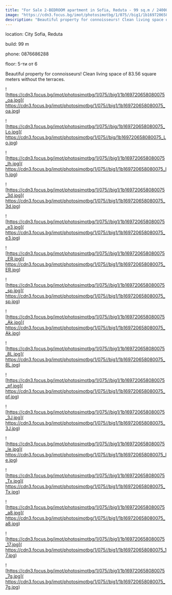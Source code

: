```yaml
---
title: "For Sale 2-BEDROOM apartment in Sofia, Reduta - 99 sq.m / 240000 EUR :: imot.bg ad"
image: "https://cdn3.focus.bg/imot/photosimotbg/1/075//big1/1b169720658080075_mx.jpg"
description: "Beautiful property for connoisseurs! Clean living space of 83.56 square meters without the terraces."
---
```


location: City Sofia, Reduta

build: 99 m

phone: 0876686288

floor: 5-ти от 6

Beautiful property for connoisseurs! Clean living space of 83.56 square meters without the terraces.


![https://cdn3.focus.bg/imot/photosimotbg/1/075//big1/1b169720658080075_oa.jpg]( https://cdn3.focus.bg/imot/photosimotbg/1/075//big1/1b169720658080075_oa.jpg)


![https://cdn3.focus.bg/imot/photosimotbg/1/075//big/1b169720658080075_Lo.jpg]( https://cdn3.focus.bg/imot/photosimotbg/1/075//big/1b169720658080075_Lo.jpg)


![https://cdn3.focus.bg/imot/photosimotbg/1/075//big1/1b169720658080075_lh.jpg]( https://cdn3.focus.bg/imot/photosimotbg/1/075//big1/1b169720658080075_lh.jpg)


![https://cdn3.focus.bg/imot/photosimotbg/1/075//big1/1b169720658080075_3d.jpg]( https://cdn3.focus.bg/imot/photosimotbg/1/075//big1/1b169720658080075_3d.jpg)


![https://cdn3.focus.bg/imot/photosimotbg/1/075//big1/1b169720658080075_e3.jpg]( https://cdn3.focus.bg/imot/photosimotbg/1/075//big1/1b169720658080075_e3.jpg)


![https://cdn3.focus.bg/imot/photosimotbg/1/075//big1/1b169720658080075_ER.jpg]( https://cdn3.focus.bg/imot/photosimotbg/1/075//big1/1b169720658080075_ER.jpg)


![https://cdn3.focus.bg/imot/photosimotbg/1/075//big1/1b169720658080075_sp.jpg]( https://cdn3.focus.bg/imot/photosimotbg/1/075//big1/1b169720658080075_sp.jpg)


![https://cdn3.focus.bg/imot/photosimotbg/1/075//big1/1b169720658080075_Ak.jpg]( https://cdn3.focus.bg/imot/photosimotbg/1/075//big1/1b169720658080075_Ak.jpg)


![https://cdn3.focus.bg/imot/photosimotbg/1/075//big1/1b169720658080075_8L.jpg]( https://cdn3.focus.bg/imot/photosimotbg/1/075//big1/1b169720658080075_8L.jpg)


![https://cdn3.focus.bg/imot/photosimotbg/1/075//big1/1b169720658080075_pf.jpg]( https://cdn3.focus.bg/imot/photosimotbg/1/075//big1/1b169720658080075_pf.jpg)


![https://cdn3.focus.bg/imot/photosimotbg/1/075//big1/1b169720658080075_3J.jpg]( https://cdn3.focus.bg/imot/photosimotbg/1/075//big1/1b169720658080075_3J.jpg)


![https://cdn3.focus.bg/imot/photosimotbg/1/075//big1/1b169720658080075_le.jpg]( https://cdn3.focus.bg/imot/photosimotbg/1/075//big1/1b169720658080075_le.jpg)


![https://cdn3.focus.bg/imot/photosimotbg/1/075//big1/1b169720658080075_Tx.jpg]( https://cdn3.focus.bg/imot/photosimotbg/1/075//big1/1b169720658080075_Tx.jpg)


![https://cdn3.focus.bg/imot/photosimotbg/1/075//big1/1b169720658080075_a8.jpg]( https://cdn3.focus.bg/imot/photosimotbg/1/075//big1/1b169720658080075_a8.jpg)


![https://cdn3.focus.bg/imot/photosimotbg/1/075//big1/1b169720658080075_17.jpg]( https://cdn3.focus.bg/imot/photosimotbg/1/075//big1/1b169720658080075_17.jpg)


![https://cdn3.focus.bg/imot/photosimotbg/1/075//big1/1b169720658080075_7g.jpg]( https://cdn3.focus.bg/imot/photosimotbg/1/075//big1/1b169720658080075_7g.jpg)


